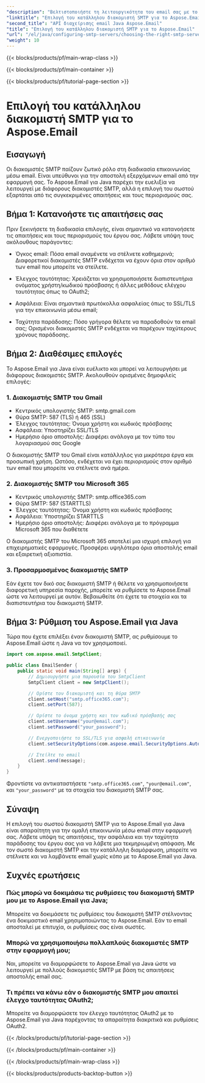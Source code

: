 ```yaml
---
"description": "Βελτιστοποιήστε τη λειτουργικότητα του email σας με το Aspose.Email για Java. Μάθετε πώς να επιλέγετε τον σωστό διακομιστή SMTP και να στέλνετε email χωρίς κόπο."
"linktitle": "Επιλογή του κατάλληλου διακομιστή SMTP για το Aspose.Email"
"second_title": "API διαχείρισης email Java Aspose.Email"
"title": "Επιλογή του κατάλληλου διακομιστή SMTP για το Aspose.Email"
"url": "/el/java/configuring-smtp-servers/choosing-the-right-smtp-server/"
"weight": 10
---
```


{{< blocks/products/pf/main-wrap-class >}}

{{< blocks/products/pf/main-container >}}

{{< blocks/products/pf/tutorial-page-section >}}

# Επιλογή του κατάλληλου διακομιστή SMTP για το Aspose.Email


## Εισαγωγή

Οι διακομιστές SMTP παίζουν ζωτικό ρόλο στη διαδικασία επικοινωνίας μέσω email. Είναι υπεύθυνοι για την αποστολή εξερχόμενων email από την εφαρμογή σας. Το Aspose.Email για Java παρέχει την ευελιξία να λειτουργεί με διάφορους διακομιστές SMTP, αλλά η επιλογή του σωστού εξαρτάται από τις συγκεκριμένες απαιτήσεις και τους περιορισμούς σας.

## Βήμα 1: Κατανοήστε τις απαιτήσεις σας

Πριν ξεκινήσετε τη διαδικασία επιλογής, είναι σημαντικό να κατανοήσετε τις απαιτήσεις και τους περιορισμούς του έργου σας. Λάβετε υπόψη τους ακόλουθους παράγοντες:

- Όγκος email: Πόσα email αναμένετε να στέλνετε καθημερινά; Διαφορετικοί διακομιστές SMTP ενδέχεται να έχουν όρια στον αριθμό των email που μπορείτε να στείλετε.

- Έλεγχος ταυτότητας: Χρειάζεται να χρησιμοποιήσετε διαπιστευτήρια ονόματος χρήστη/κωδικού πρόσβασης ή άλλες μεθόδους ελέγχου ταυτότητας όπως το OAuth2;

- Ασφάλεια: Είναι σημαντικά πρωτόκολλα ασφαλείας όπως το SSL/TLS για την επικοινωνία μέσω email;

- Ταχύτητα παράδοσης: Πόσο γρήγορα θέλετε να παραδοθούν τα email σας; Ορισμένοι διακομιστές SMTP ενδέχεται να παρέχουν ταχύτερους χρόνους παράδοσης.

## Βήμα 2: Διαθέσιμες επιλογές

Το Aspose.Email για Java είναι ευέλικτο και μπορεί να λειτουργήσει με διάφορους διακομιστές SMTP. Ακολουθούν ορισμένες δημοφιλείς επιλογές:

### 1. Διακομιστής SMTP του Gmail

- Κεντρικός υπολογιστής SMTP: smtp.gmail.com
- Θύρα SMTP: 587 (TLS) ή 465 (SSL)
- Έλεγχος ταυτότητας: Όνομα χρήστη και κωδικός πρόσβασης
- Ασφάλεια: Υποστηρίζει SSL/TLS
- Ημερήσιο όριο αποστολής: Διαφέρει ανάλογα με τον τύπο του λογαριασμού σας Google

Ο διακομιστής SMTP του Gmail είναι κατάλληλος για μικρότερα έργα και προσωπική χρήση. Ωστόσο, ενδέχεται να έχει περιορισμούς στον αριθμό των email που μπορείτε να στέλνετε ανά ημέρα.

### 2. Διακομιστής SMTP του Microsoft 365

- Κεντρικός υπολογιστής SMTP: smtp.office365.com
- Θύρα SMTP: 587 (STARTTLS)
- Έλεγχος ταυτότητας: Όνομα χρήστη και κωδικός πρόσβασης
- Ασφάλεια: Υποστηρίζει STARTTLS
- Ημερήσιο όριο αποστολής: Διαφέρει ανάλογα με το πρόγραμμα Microsoft 365 που διαθέτετε

Ο διακομιστής SMTP του Microsoft 365 αποτελεί μια ισχυρή επιλογή για επιχειρηματικές εφαρμογές. Προσφέρει υψηλότερα όρια αποστολής email και εξαιρετική αξιοπιστία.

### 3. Προσαρμοσμένος διακομιστής SMTP

Εάν έχετε τον δικό σας διακομιστή SMTP ή θέλετε να χρησιμοποιήσετε διαφορετική υπηρεσία παροχής, μπορείτε να ρυθμίσετε το Aspose.Email ώστε να λειτουργεί με αυτόν. Βεβαιωθείτε ότι έχετε τα στοιχεία και τα διαπιστευτήρια του διακομιστή SMTP.

## Βήμα 3: Ρύθμιση του Aspose.Email για Java

Τώρα που έχετε επιλέξει έναν διακομιστή SMTP, ας ρυθμίσουμε το Aspose.Email ώστε η Java να τον χρησιμοποιεί.

```java
import com.aspose.email.SmtpClient;

public class EmailSender {
    public static void main(String[] args) {
        // Δημιουργήστε μια παρουσία του SmtpClient
        SmtpClient client = new SmtpClient();

        // Ορίστε τον διακομιστή και τη θύρα SMTP
        client.setHost("smtp.office365.com");
        client.setPort(587);

        // Ορίστε το όνομα χρήστη και τον κωδικό πρόσβασής σας
        client.setUsername("your@email.com");
        client.setPassword("your_password");

        // Ενεργοποιήστε το SSL/TLS για ασφαλή επικοινωνία
        client.setSecurityOptions(com.aspose.email.SecurityOptions.Auto);

        // Στείλτε το email
        client.send(message);
    }
}
```

Φροντίστε να αντικαταστήσετε `"smtp.office365.com"`, `"your@email.com"`, και `"your_password"` με τα στοιχεία του διακομιστή SMTP σας.

## Σύναψη

Η επιλογή του σωστού διακομιστή SMTP για το Aspose.Email για Java είναι απαραίτητη για την ομαλή επικοινωνία μέσω email στην εφαρμογή σας. Λάβετε υπόψη τις απαιτήσεις, την ασφάλεια και την ταχύτητα παράδοσης του έργου σας για να λάβετε μια τεκμηριωμένη απόφαση. Με τον σωστό διακομιστή SMTP και την κατάλληλη διαμόρφωση, μπορείτε να στέλνετε και να λαμβάνετε email χωρίς κόπο με το Aspose.Email για Java.

## Συχνές ερωτήσεις

### Πώς μπορώ να δοκιμάσω τις ρυθμίσεις του διακομιστή SMTP μου με το Aspose.Email για Java;

Μπορείτε να δοκιμάσετε τις ρυθμίσεις του διακομιστή SMTP στέλνοντας ένα δοκιμαστικό email χρησιμοποιώντας το Aspose.Email. Εάν το email αποσταλεί με επιτυχία, οι ρυθμίσεις σας είναι σωστές.

### Μπορώ να χρησιμοποιήσω πολλαπλούς διακομιστές SMTP στην εφαρμογή μου;

Ναι, μπορείτε να διαμορφώσετε το Aspose.Email για Java ώστε να λειτουργεί με πολλούς διακομιστές SMTP με βάση τις απαιτήσεις αποστολής email σας.

### Τι πρέπει να κάνω εάν ο διακομιστής SMTP μου απαιτεί έλεγχο ταυτότητας OAuth2;

Μπορείτε να διαμορφώσετε τον έλεγχο ταυτότητας OAuth2 με το Aspose.Email για Java παρέχοντας τα απαραίτητα διακριτικά και ρυθμίσεις OAuth2.

{{< /blocks/products/pf/tutorial-page-section >}}

{{< /blocks/products/pf/main-container >}}

{{< /blocks/products/pf/main-wrap-class >}}

{{< blocks/products/products-backtop-button >}}